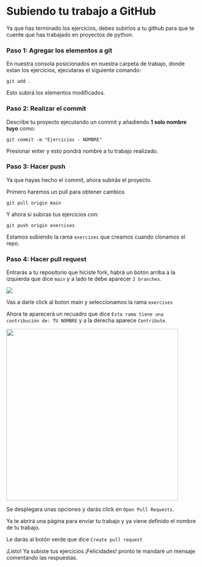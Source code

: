 # Subiendo tu trabajo a GitHub

Ya que has terminado los ejercicios, debes subirlos a tu github para que te cuente que has trabajado en proyectos de python. 

### Paso 1: Agregar los elementos a git
En nuestra consola posicionados en nuestra carpeta de trabajo, donde estan los ejercicios, ejecutaras el siguiente comando:

```Git
git add .
```

Esto subirá los elementos modificados.

### Paso 2: Realizar el commit

Describe tu proyecto ejecutando un commit y añadiendo **1 solo nombre tuyo** como: 

```Git
git commit -m "Ejercicios - NOMBRE"
```

Presionar enter y esto pondrá nombre a tu trabajo realizado.

### Paso 3: Hacer push

Ya que hayas hecho el commit, ahora subirás el proyecto.

Primero haremos un pull para obtener cambios
```Git
git pull origin main
```
Y ahora si subiras tus ejercicios con:

```Git
git push origin exercises
```

Estamos subiendo la rama `exercises` que creamos cuando clonamos el repo.

### Paso 4: Hacer pull request

Entrarás a tu repositorio que hiciste fork, habrá un botón arriba a la izquierda que dice `main` y a lado te debe aparecer `2 branches`.

![](https://diarioinforme.com/wp-content/uploads/2022/01/Click-Branches..png)

Vas a darle click al boton main y seleccionamos la rama `exercises`

Ahora te aparecerá un recuadro que dice `Esta rama tiene una contribución de: TU NOMBRE` y a la derecha aparece `Contribute`.

<img src="https://www.earthdatascience.org/images/earth-analytics/git-version-control/github-create-new-pull-request.png" width="450">

Se desplegara unas opciones y darás click en `Open Pull Requests`.

Ya te abrirá una página para enviar tu trabajo y ya viene definido el nombre de tu trabajo. 

Le darás al botón verde que dice `Create pull request`

¡Listo! Ya subiste tus ejercicios ¡Felicidades! pronto te mandaré un mensaje comentando las respuestas.
